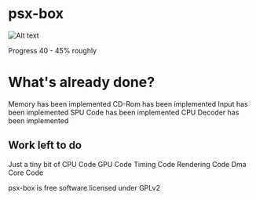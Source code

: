# psx-box
![Alt text](  http://i.imgur.com/mkp3JJb.jpg "psx-box")

Progress 40 - 45% roughly
 
# What's already done?
 
 Memory has been implemented
 CD-Rom has been implemented 
 Input has been implemented
 SPU Code has been implemented
 CPU Decoder has been implemented


## Work left to do

Just a tiny bit of CPU Code
GPU Code
Timing Code
Rendering Code
Dma Core Code


psx-box is free software licensed under GPLv2





